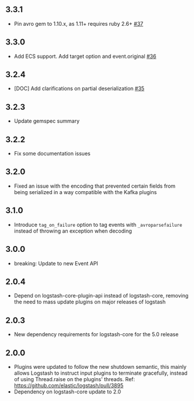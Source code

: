 ## 3.3.1
  - Pin avro gem to 1.10.x, as 1.11+ requires ruby 2.6+ [#37](https://github.com/logstash-plugins/logstash-codec-avro/pull/37)

## 3.3.0
  - Add ECS support. Add target option and event.original [#36](https://github.com/logstash-plugins/logstash-codec-avro/pull/36)

## 3.2.4
  - [DOC] Add clarifications on partial deserialization [#35](https://github.com/logstash-plugins/logstash-codec-avro/pull/35)

## 3.2.3
  - Update gemspec summary

## 3.2.2
  - Fix some documentation issues

## 3.2.0
 - Fixed an issue with the encoding that prevented certain fields from being serialized in a way compatible with the Kafka plugins

## 3.1.0
 - Introduce `tag_on_failure` option to tag events with `_avroparsefailure` instead of throwing an exception when decoding

## 3.0.0
 - breaking: Update to new Event API

## 2.0.4
 - Depend on logstash-core-plugin-api instead of logstash-core, removing the need to mass update plugins on major releases of logstash

## 2.0.3
 - New dependency requirements for logstash-core for the 5.0 release

## 2.0.0
 - Plugins were updated to follow the new shutdown semantic, this mainly allows Logstash to instruct input plugins to terminate gracefully, 
   instead of using Thread.raise on the plugins' threads. Ref: https://github.com/elastic/logstash/pull/3895
 - Dependency on logstash-core update to 2.0

